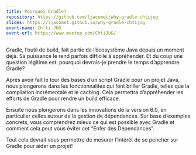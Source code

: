 ```yaml
---
title: Pourquoi Gradle?
repository: https://github.com/ljacomet/why-gradle-chtijug
slides: https://ljacomet.github.io/why-gradle-chtijug
event-name: Ch'ti JUG
event-url: https://www.meetup.com/ChtiJUG/
---
```


Gradle, l’outil de build, fait partie de l’écosystème Java depuis un moment déjà. Sa puissance le rend parfois difficile à appréhender. Et du coup une question légitime est: pourquoi devrais-je prendre le temps d’apprendre Gradle?

Après avoir fait le tour des bases d’un script Gradle pour un projet Java, nous plongerons dans les fonctionnalités qui font briller Gradle, telles que la compilation incrémentale et le caching. Cela permettra d’appréhender les efforts de Gradle pour rendre un build efficace.

Ensuite nous plongerons dans les innovations de la version 6.0, en particulier celles autour de la gestion de dépendances. Sur base d’exemples concrets, vous comprendrez mieux ce qui est possible avec Gradle et comment cela peut vous éviter cet “Enfer des Dépendances”.

Tout cela devrait vous permettre de mesurer l’intérêt de se pencher sur Gradle pour aider un projet!